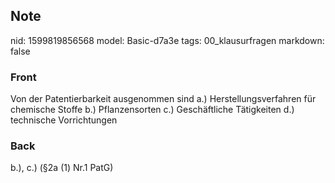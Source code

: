 ## Note
nid: 1599819856568
model: Basic-d7a3e
tags: 00_klausurfragen
markdown: false

### Front
Von der Patentierbarkeit ausgenommen sind
a.) Herstellungsverfahren für chemische Stoffe
b.) Pflanzensorten
c.) Geschäftliche Tätigkeiten
d.) technische Vorrichtungen

### Back
b.), c.) (§2a (1) Nr.1 PatG)
